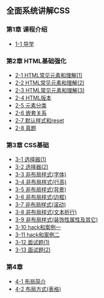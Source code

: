 ## 全面系统讲解CSS

### 第1章 课程介绍 ###
- [1-1 导学](chapter-01.md#1-1-导学)

### 第2章 HTML基础强化 ###
- [2-1 HTML常见元素和理解(1)](chapter-02.md#2-1-HTML常见元素和理解(1))
- [2-2 HTML常见元素和理解(2)](chapter-02.md#2-2-HTML常见元素和理解(2))
- [2-3 HTML常见元素和理解(3)](chapter-02.md#2-3-HTML常见元素和理解(3))
- [2-4 HTML版本](chapter-02.md#2-4-HTML版本)
- [2-5 元素分类](chapter-02.md#2-5-元素分类)
- [2-6 嵌套关系](chapter-02.md#2-6-嵌套关系)
- [2-7 默认样式和reset](chapter-02.md#2-7-默认样式和reset)
- [2-8 真题](chapter-02.md#2-8-真题)

### 第3章 CSS基础 ###
- [3-1 选择器(1)](chapter-03.md#3-1-选择器(1))
- [3-2 选择器(2)](chapter-03.md#3-2-选择器(2))
- [3-3 非布局样式(字体)](chapter-03.md#3-3-非布局样式(字体))
- [3-4 非布局样式(行高)](chapter-03.md#3-4-非布局样式(行高))
- [3-5 非布局样式(背景)](chapter-03.md#3-5-非布局样式(背景))
- [3-6 非布局样式(边框)](chapter-03.md#3-6-非布局样式(边框))
- [3-7 非布局样式(滚动)](chapter-03.md#3-7-非布局样式(滚动))
- [3-8 非布局样式(文本折行)](chapter-03.md#3-8-非布局样式(文本折行))
- [3-9 非布局样式(装饰性属性及其它)](chapter-03.md#3-9-非布局样式(装饰性属性及其它))
- [3-10 hack和案例一](chapter-03.md#3-10-hack和案例一)
- [3-11 hack和案例二](chapter-03.md#3-11-hack和案例二)
- [3-12 面试题(1)](chapter-03.md#3-12-面试题(1))
- [3-13 面试题(2)](chapter-03.md#3-13-面试题(2))

### 第4章  ###
- [4-1 布局简介](chapter-03.md#4-1-布局简介)
- [4-2 布局方式(表格)](chapter-03.md#4-2-布局方式(表格))